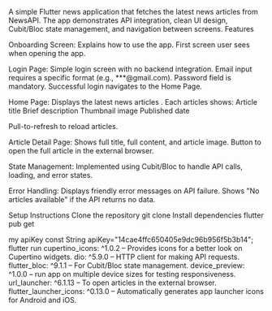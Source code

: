 

A simple Flutter news application that fetches the latest news articles from NewsAPI. 
The app demonstrates API integration, clean UI design, Cubit/Bloc state management, and navigation between screens.
Features

Onboarding Screen:
Explains how to use the app.
First screen user sees when opening the app.

Login Page:
Simple login screen with no backend integration.
Email input requires a specific format (e.g., ***@gmail.com).
Password field is mandatory.
Successful login navigates to the Home Page.

Home Page:
Displays the latest news articles .
Each articles shows:
Article title
Brief description
Thumbnail image
Published date

Pull-to-refresh to reload articles.

Article Detail Page:
Shows full title, full content, and article image.
Button to open the full article in the external browser.

State Management:
Implemented using Cubit/Bloc to handle API calls, loading, and error states.

Error Handling:
Displays friendly error messages on API failure.
Shows "No articles available" if the API returns no data.

Setup Instructions
Clone the repository
git clone
Install dependencies
flutter pub get

my apiKey const String apiKey="14cae4ffc650405e9dc96b956f5b3b14";
flutter run
cupertino_icons: ^1.0.2 – Provides icons for a better look on Cupertino widgets.
dio: ^5.9.0 –  HTTP client for making API requests.
flutter_bloc: ^9.1.1 – For Cubit/Bloc state management.
device_preview: ^1.0.0 – run app on multiple device sizes for testing responsiveness.
url_launcher: ^6.1.13 – To open articles in the external browser.
flutter_launcher_icons: ^0.13.0 – Automatically generates app launcher icons for Android and iOS.

